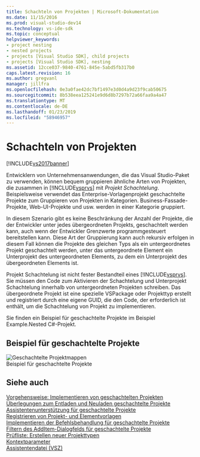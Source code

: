 ```yaml
---
title: Schachteln von Projekten | Microsoft-Dokumentation
ms.date: 11/15/2016
ms.prod: visual-studio-dev14
ms.technology: vs-ide-sdk
ms.topic: conceptual
helpviewer_keywords:
- project nesting
- nested projects
- projects [Visual Studio SDK], child projects
- projects [Visual Studio SDK], nesting
ms.assetid: 12cce037-9840-4761-845e-5abd5fb317b0
caps.latest.revision: 16
ms.author: gregvanl
manager: jillfra
ms.openlocfilehash: 0e3a0fae42dc7bf1497e3d0d4a9d23f9cab50675
ms.sourcegitcommit: 8b538eea125241e9d6d8b7297b72a66faa9a4a47
ms.translationtype: MT
ms.contentlocale: de-DE
ms.lasthandoff: 01/23/2019
ms.locfileid: "58946957"
---
```

# <a name="nesting-projects"></a>Schachteln von Projekten
[!INCLUDE[vs2017banner](../../includes/vs2017banner.md)]

Entwicklern von Unternehmensanwendungen, die das Visual Studio-Paket zu verwenden, können bequem gruppieren ähnliche Arten von Projekten, die zusammen in [!INCLUDE[vsprvs](../../includes/vsprvs-md.md)] mit *Projekt Schachtelung*. Beispielsweise verwendet das Enterprise-Vorlagenprojekt geschachtelte Projekte zum Gruppieren von Projekten in Kategorien. Business-Fassade-Projekte, Web-UI-Projekte und usw. werden in einer Kategorie gruppiert.  
  
 In diesem Szenario gibt es keine Beschränkung der Anzahl der Projekte, die der Entwickler unter jedes übergeordneten Projekts, geschachtelt werden kann, auch wenn der Entwickler Grenzwerte programmgesteuert bereitstellen kann. Diese Art der Gruppierung kann auch rekursiv erfolgen in diesem Fall können die Projekte des gleichen Typs als ein untergeordnetes Projekt geschachtelt werden, unter das untergeordnete Element ein Unterprojekt des untergeordneten Elements, zu dem ein Unterprojekt des übergeordneten Elements ist.  
  
 Projekt Schachtelung ist nicht fester Bestandteil eines [!INCLUDE[vsprvs](../../includes/vsprvs-md.md)]. Sie müssen den Code zum Aktivieren der Schachtelung und Unterprojekt Schachtelung innerhalb von untergeordneten Projekten schreiben. Das übergeordnete Projekt ist eine spezielle VSPackage oder Projekttyp erstellt und registriert durch eine eigene GUID, die den Code, der erforderlich ist enthält, um die Schachtelung von Projekt zu implementieren.  
  
 Sie finden ein Beispiel für geschachtelte Projekte im Beispiel Example.Nested C#-Projekt.  
  
## <a name="nested-projects-example"></a>Beispiel für geschachtelte Projekte  
 ![Geschachtelte Projektmappen](../../extensibility/internals/media/vsnestedprojects.gif "VsNestedProjects")  
Beispiel für geschachtelte Projekte  
  
## <a name="see-also"></a>Siehe auch  
 [Vorgehensweise: Implementieren von geschachtelten Projekten](../../extensibility/internals/how-to-implement-nested-projects.md)   
 [Überlegungen zum Entladen und Neuladen geschachtelte Projekte](../../extensibility/internals/considerations-for-unloading-and-reloading-nested-projects.md)   
 [Assistentenunterstützung für geschachtelte Projekte](../../extensibility/internals/wizard-support-for-nested-projects.md)   
 [Registrieren von Projekt- und Elementvorlagen](../../extensibility/internals/registering-project-and-item-templates.md)   
 [Implementieren der Befehlsbehandlung für geschachtelte Projekte](../../extensibility/internals/implementing-command-handling-for-nested-projects.md)   
 [Filtern des AddItem-Dialogfelds für geschachtelte Projekte](../../extensibility/internals/filtering-the-additem-dialog-box-for-nested-projects.md)   
 [Prüfliste: Erstellen neuer Projekttypen](../../extensibility/internals/checklist-creating-new-project-types.md)   
 [Kontextparameter](../../extensibility/internals/context-parameters.md)   
 [Assistentendatei (VSZ)](../../extensibility/internals/wizard-dot-vsz-file.md)

